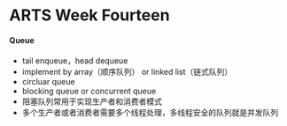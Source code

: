 # ARTS Week Fourteen
#### Queue
- tail enqueue，head dequeue
- implement by array（顺序队列） or linked list（链式队列）
- circluar queue
- blocking queue or concurrent queue
- 阻塞队列常用于实现生产者和消费者模式
- 多个生产者或者消费者需要多个线程处理，多线程安全的队列就是并发队列